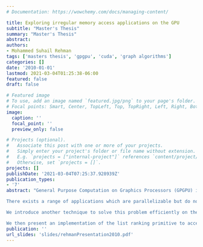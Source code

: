 ```yaml
---
# Documentation: https://wowchemy.com/docs/managing-content/

title: Exploring irregular memory access applications on the GPU
subtitle: "Master's Thesis"
summary: "Master's Thesis"
abstract:
authors:
- Mohammed Suhail Rehman
tags: ['masters thesis', 'gpgpu', 'cuda', 'graph algorithms']
categories: []
date: '2010-01-01'
lastmod: 2021-03-04T01:25:38-06:00
featured: false
draft: false

# Featured image
# To use, add an image named `featured.jpg/png` to your page's folder.
# Focal points: Smart, Center, TopLeft, Top, TopRight, Left, Right, BottomLeft, Bottom, BottomRight.
image:
  caption: ''
  focal_point: ''
  preview_only: false

# Projects (optional).
#   Associate this post with one or more of your projects.
#   Simply enter your project's folder or file name without extension.
#   E.g. `projects = ["internal-project"]` references `content/project/deep-learning/index.md`.
#   Otherwise, set `projects = []`.
projects: []
publishDate: '2021-03-04T07:25:37.928939Z'
publication_types:
- '7'
abstract: "General Purpose Computation on Graphics Processors (GPGPU) is a recent development in high performance computing. Graphics hardware has evolved over the past decade or so from fixed function stream processors to highly programmable computation engines that offer the maximum price-to-performance ratio among current parallel hardware. The GeForce GTX 280 from NVIDIA comes with a peak performance of 1 TFLOP and costs about 400 US$. This peak performance, however is hard to realize for many applications on the GPU. Applications that generally see good performance gains (compared to implementations on similar parallel hardware or CPU) are those which are extremely parallel and have data locality which match well with the memory subsystem of such hardware. A lot of research has been devoted to finding ways to optimally utilize this massively parallel hardware to accelerate a diverse range of applications.

There exists a range of applications which are parallelizable but do not possess ’good’ memory access characteristics. These applications are generally classified as irregular memory access applications. Developing techniques to implement such applications have been a challenge on such massively parallel hardware. These applications are traditionally not well suited for most modern parallel architectures and even modest gains in performance are appreciated. Development of suitable primitives for this class of applications is crucial in advancing the acceptance of such massively parallel hardware in the high performance computing community.

We introduce another technique to solve this problem efficiently on the GPU for large data sets. This technique is a recursive formulation of a recent algorithm for shared memory systems by Helman and J´aJ´a. This recursive formulation allowed us to exploit the massive parallelism on the GPU as we were able to minimize the number of idle threads during computation. The optimal parameters for this algorithm to run on the GPU are also discussed, leading the fastest single-chip implementation of the list ranking problem, at the time of printing. Our optimized algorithm can rank a random list of 8 million elements in about 50 milliseconds which translates to about 15x speedup over a sequential CPU implementation and 5-6x speedup over the Cell Broadband Engine.

We then present an implementation of the list ranking primitive to accelerate a few Euler-tour technique based algorithms - these include tree rooting (parent finding), subtree size calculation, tree traversals and vertex level computation. A major chunk of the actual runtime for these implemenations is the list ranking step, and we obtain highly efficient algorithms for processing trees on the GPU as a result. We see a sustained performance benefit of about 9-10x over sequential BFS on GPU and about 2x over BFS implemented on CUDA. Optimizing such applications for the GPU is not a trivial task. We explain some of the characteristics of irregular application development for the GPU as well as techniques to model and assess performance for the GPU. Our research has yielded a set of simple equations can aid in quickly estimating the runtime of a particular implementation on the GPU. We discuss list ranking in this context and provide a few pointers in maximizing performance for irregular applications"
publication: ''
url_slides: 'slides/rehmanPresentation2010.pdf'
---
```

